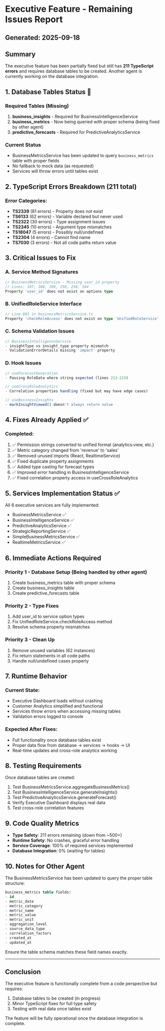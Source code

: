 # Executive Feature - Remaining Issues Report
## Generated: 2025-09-18

## Summary
The executive feature has been partially fixed but still has **211 TypeScript errors** and requires database tables to be created. Another agent is currently working on the database integration.

## 1. Database Tables Status 🔴

### Required Tables (Missing)
1. **business_insights** - Required for BusinessIntelligenceService
2. **business_metrics** - Now being queried with proper schema (being fixed by other agent)
3. **predictive_forecasts** - Required for PredictiveAnalyticsService

### Current Status
- BusinessMetricsService has been updated to query `business_metrics` table with proper fields
- No fallback to mock data (as requested)
- Services will throw errors until tables exist

## 2. TypeScript Errors Breakdown (211 total)

### Error Categories:
- **TS2339** (81 errors) - Property does not exist
- **TS6133** (62 errors) - Variable declared but never used
- **TS2322** (30 errors) - Type assignment issues
- **TS2345** (10 errors) - Argument type mismatches
- **TS18047** (5 errors) - Possibly null/undefined
- **TS2304** (4 errors) - Cannot find name
- **TS7030** (3 errors) - Not all code paths return value

## 3. Critical Issues to Fix

### A. Service Method Signatures
```typescript
// BusinessMetricsService - Missing user_id property
// Lines: 107, 108, 109, 256, 258, 264
Property 'user_id' does not exist on options type
```

### B. UnifiedRoleService Interface
```typescript
// Line 891 in businessMetricsService.ts
Property 'checkRoleAccess' does not exist on type 'UnifiedRoleService'
```

### C. Schema Validation Issues
```typescript
// BusinessIntelligenceService
- insightType vs insight_type property mismatch
- ValidationErrorDetails missing 'impact' property
```

### D. Hook Issues
```typescript
// useForecastGeneration
- Passing RoleData where string expected (lines 213-215)

// useCrossRoleAnalytics
- Correlation properties handling (fixed but may have edge cases)

// useBusinessInsights
- markInsightViewed() doesn't always return value
```

## 4. Fixes Already Applied ✅

### Completed:
1. ✅ Permission strings converted to unified format (analytics:view, etc.)
2. ✅ Metric category changed from 'revenue' to 'sales'
3. ✅ Removed unused imports (React, RealtimeService)
4. ✅ Fixed duplicate property assignments
5. ✅ Added type casting for forecast types
6. ✅ Improved error handling in BusinessIntelligenceService
7. ✅ Fixed correlation property access in useCrossRoleAnalytics

## 5. Services Implementation Status ✅

All 6 executive services are fully implemented:
- BusinessMetricsService ✅
- BusinessIntelligenceService ✅
- PredictiveAnalyticsService ✅
- StrategicReportingService ✅
- SimpleBusinessMetricsService ✅
- RealtimeMetricsService ✅

## 6. Immediate Actions Required

### Priority 1 - Database Setup (Being handled by other agent)
1. Create business_metrics table with proper schema
2. Create business_insights table
3. Create predictive_forecasts table

### Priority 2 - Type Fixes
1. Add user_id to service option types
2. Fix UnifiedRoleService.checkRoleAccess method
3. Resolve schema property mismatches

### Priority 3 - Clean Up
1. Remove unused variables (62 instances)
2. Fix return statements in all code paths
3. Handle null/undefined cases properly

## 7. Runtime Behavior

### Current State:
- Executive Dashboard loads without crashing
- Customer Analytics simplified and functional
- Services throw errors when accessing missing tables
- Validation errors logged to console

### Expected After Fixes:
- Full functionality once database tables exist
- Proper data flow from database → services → hooks → UI
- Real-time updates and cross-role analytics working

## 8. Testing Requirements

Once database tables are created:
1. Test BusinessMetricsService.aggregateBusinessMetrics()
2. Test BusinessIntelligenceService.generateInsights()
3. Test PredictiveAnalyticsService.generateForecast()
4. Verify Executive Dashboard displays real data
5. Test cross-role correlation features

## 9. Code Quality Metrics

- **Type Safety**: 211 errors remaining (down from ~500+)
- **Runtime Safety**: No crashes, graceful error handling
- **Service Coverage**: 100% of required services implemented
- **Database Integration**: 0% (waiting for tables)

## 10. Notes for Other Agent

The BusinessMetricsService has been updated to query the proper table structure:
```sql
business_metrics table fields:
- id
- metric_date
- metric_category
- metric_name
- metric_value
- metric_unit
- aggregation_level
- source_data_type
- correlation_factors
- created_at
- updated_at
```

Ensure the table schema matches these field names exactly.

---

## Conclusion

The executive feature is functionally complete from a code perspective but requires:
1. Database tables to be created (in progress)
2. Minor TypeScript fixes for full type safety
3. Testing with real data once tables exist

The feature will be fully operational once the database integration is complete.